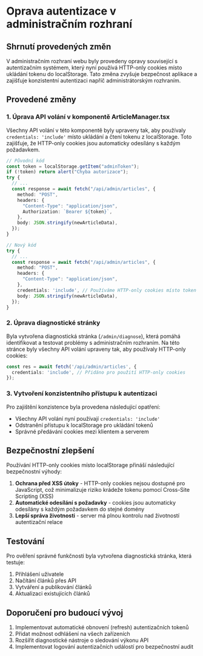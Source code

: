 # Oprava autentizace v administračním rozhraní

## Shrnutí provedených změn

V administračním rozhraní webu byly provedeny opravy související s autentizačním systémem, který nyní používá HTTP-only cookies místo ukládání tokenu do localStorage. Tato změna zvyšuje bezpečnost aplikace a zajišťuje konzistentní autentizaci napříč administrátorským rozhraním.

## Provedené změny

### 1. Úprava API volání v komponentě ArticleManager.tsx

Všechny API volání v této komponentě byly upraveny tak, aby používaly `credentials: 'include'` místo ukládání a čtení tokenu z localStorage. Toto zajišťuje, že HTTP-only cookies jsou automaticky odesílány s každým požadavkem.

```typescript
// Původní kód
const token = localStorage.getItem("adminToken");
if (!token) return alert("Chyba autorizace");
try {
  // ...
  const response = await fetch("/api/admin/articles", {
    method: "POST",
    headers: {
      "Content-Type": "application/json",
      Authorization: `Bearer ${token}`,
    },
    body: JSON.stringify(newArticleData),
  });
}

// Nový kód
try {
  // ...
  const response = await fetch("/api/admin/articles", {
    method: "POST",
    headers: {
      "Content-Type": "application/json",
    },
    credentials: 'include', // Používáme HTTP-only cookies místo token z localStorage
    body: JSON.stringify(newArticleData),
  });
}
```

### 2. Úprava diagnostické stránky

Byla vytvořena diagnostická stránka (`/admin/diagnose`), která pomáhá identifikovat a testovat problémy s administračním rozhraním. Na této stránce byly všechny API volání upraveny tak, aby používaly HTTP-only cookies:

```typescript
const res = await fetch('/api/admin/articles', {
  credentials: 'include', // Přidáno pro použití HTTP-only cookies
});
```

### 3. Vytvoření konzistentního přístupu k autentizaci

Pro zajištění konzistence byla provedena následující opatření:

- Všechny API volání nyní používají `credentials: 'include'`
- Odstranění přístupu k localStorage pro ukládání tokenů
- Správné předávání cookies mezi klientem a serverem

## Bezpečnostní zlepšení

Používání HTTP-only cookies místo localStorage přináší následující bezpečnostní výhody:

1. **Ochrana před XSS útoky** - HTTP-only cookies nejsou dostupné pro JavaScript, což minimalizuje riziko krádeže tokenu pomocí Cross-Site Scripting (XSS)
2. **Automatické odesílání s požadavky** - cookies jsou automaticky odesílány s každým požadavkem do stejné domény
3. **Lepší správa životnosti** - server má plnou kontrolu nad životností autentizační relace

## Testování

Pro ověření správné funkčnosti byla vytvořena diagnostická stránka, která testuje:

1. Přihlášení uživatele
2. Načítání článků přes API
3. Vytváření a publikování článků
4. Aktualizaci existujících článků

## Doporučení pro budoucí vývoj

1. Implementovat automatické obnovení (refresh) autentizačních tokenů
2. Přidat možnost odhlášení na všech zařízeních
3. Rozšířit diagnostické nástroje o sledování výkonu API
4. Implementovat logování autentizačních událostí pro bezpečnostní audit
